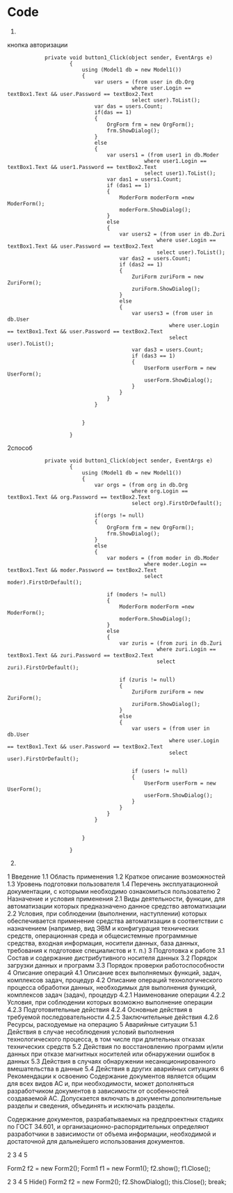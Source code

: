 # Code


1.
кнопка авторизации


                private void button1_Click(object sender, EventArgs e)
                        {
                            using (Model1 db = new Model1())
                            {
                                var users = (from user in db.Org
                                            where user.Login == textBox1.Text && user.Password == textBox2.Text
                                            select user).ToList();
                                var das = users.Count;
                                if(das == 1)
                                {
                                    OrgForm frm = new OrgForm();
                                    frm.ShowDialog();
                                }
                                else
                                {
                                    var users1 = (from user1 in db.Moder
                                                where user1.Login == textBox1.Text && user1.Password == textBox2.Text
                                                select user1).ToList();
                                    var das1 = users1.Count;
                                    if (das1 == 1)
                                    {
                                        ModerForm moderForm =new ModerForm();
                                        moderForm.ShowDialog();
                                    }
                                    else
                                    {
                                        var users2 = (from user in db.Zuri
                                                    where user.Login == textBox1.Text && user.Password == textBox2.Text
                                                    select user).ToList();
                                        var das2 = users.Count;
                                        if (das2 == 1)
                                        {
                                            ZuriForm zuriForm = new ZuriForm();
                                            zuriForm.ShowDialog();
                                        }
                                        else
                                        {
                                            var users3 = (from user in db.User
                                                        where user.Login == textBox1.Text && user.Password == textBox2.Text
                                                        select user).ToList();
                                            var das3 = users.Count;
                                            if (das3 == 1)
                                            {
                                                UserForm userForm = new UserForm();
                                                userForm.ShowDialog();
                                            }
                                        }
                                    }
                                } 


                            }
                            
                        }
2способ

                private void button1_Click(object sender, EventArgs e)
                        {
                            using (Model1 db = new Model1())
                            {
                                var orgs = (from org in db.Org
                                            where org.Login == textBox1.Text && org.Password == textBox2.Text
                                            select org).FirstOrDefault();
                                
                                if(orgs != null)
                                {
                                    OrgForm frm = new OrgForm();
                                    frm.ShowDialog();
                                }
                                else
                                {
                                    var moders = (from moder in db.Moder
                                                where moder.Login == textBox1.Text && moder.Password == textBox2.Text
                                                select moder).FirstOrDefault();
                                    
                                    if (moders != null)
                                    {
                                        ModerForm moderForm =new ModerForm();
                                        moderForm.ShowDialog();
                                    }
                                    else
                                    {
                                        var zuris = (from zuri in db.Zuri
                                                    where zuri.Login == textBox1.Text && zuri.Password == textBox2.Text
                                                    select zuri).FirstOrDefault();
                                        
                                        if (zuris != null)
                                        {
                                            ZuriForm zuriForm = new ZuriForm();
                                            zuriForm.ShowDialog();
                                        }
                                        else
                                        {
                                            var users = (from user in db.User
                                                        where user.Login == textBox1.Text && user.Password == textBox2.Text
                                                        select user).FirstOrDefault();
                                            
                                            if (users != null)
                                            {
                                                UserForm userForm = new UserForm();
                                                userForm.ShowDialog();
                                            }
                                        }
                                    }
                                } 


                            }
                            
                        }

2.




1 Введение
1.1 Область применения
1.2 Краткое описание возможностей
1.3 Уровень подготовки пользователя
1.4 Перечень эксплуатационной документации, с которыми необходимо ознакомиться пользователю
2 Назначение и условия применения
2.1 Виды деятельности, функции, для автоматизации которых предназначено данное средство автоматизации
2.2 Условия, при соблюдении (выполнении, наступлении) которых обеспечивается применение средства автоматизации в соответствии с назначением (например, вид ЭВМ и конфигурация технических средств, операционная среда и общесистемные программные средства, входная информация, носители данных, база данных, требования к подготовке специалистов и т. п.)
3 Подготовка к работе
3.1 Состав и содержание дистрибутивного носителя данных
3.2 Порядок загрузки данных и программ
3.3 Порядок проверки работоспособности
4 Описание операций
4.1 Описание всех выполняемых функций, задач, комплексов задач, процедур
4.2 Описание операций технологического процесса обработки данных, необходимых для выполнения функций, комплексов задач (задач), процедур
4.2.1 Наименование операции
4.2.2 Условия, при соблюдении которых возможно выполнение операции
4.2.3 Подготовительные действия
4.2.4 Основные действия в требуемой последовательности
4.2.5 Заключительные действия
4.2.6 Ресурсы, расходуемые на операцию
5 Аварийные ситуации
5.1 Действия в случае несоблюдения условий выполнения технологического процесса, в том числе при длительных отказах технических средств
5.2 Действия по восстановлению программ и/или данных при отказе магнитных носителей или обнаружении ошибок в данных
5.3 Действия в случаях обнаружении несанкционированного вмешательства в данные
5.4 Действия в других аварийных ситуациях
6 Рекомендации к освоению
Содержание документов является общим для всех видов АС и, при необходимости, может дополняться разработчиком документов в зависимости от особенностей создаваемой АС. Допускается включать в документы дополнительные разделы и сведения, объединять и исключать разделы.

Содержание документов, разрабатываемых на предпроектных стадиях по ГОСТ 34.601, и организационно-распорядительных определяют разработчики в зависимости от объема информации, необходимой и достаточной для дальнейшего использования документов.





2
3
4
5
 
Form2 f2 = new Form2();
Form1 f1 = new Form1(); 
f2.show();
f1.Close();



2
3
4
5
Hide()
 Form2 f2 = new Form2();
 f2.ShowDialog();
 this.Close();
 break;